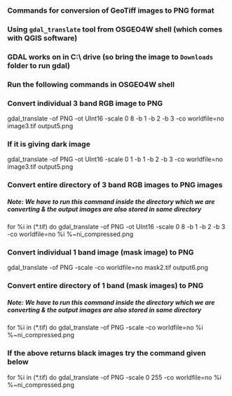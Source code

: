 
### Commands for conversion of GeoTiff images to PNG format
### Using `gdal_translate` tool from OSGEO4W shell (which comes with QGIS software)
### GDAL works on in C:\ drive (so bring the image to `Downloads` folder to run gdal)

### Run the following commands in OSGEO4W shell 

### Convert individual 3 band RGB image to PNG
gdal_translate -of PNG -ot UInt16 -scale 0 8 -b 1 -b 2 -b 3 -co worldfile=no image3.tif output5.png

### If it is giving dark image
gdal_translate -of PNG -ot UInt16 -scale 0 1 -b 1 -b 2 -b 3 -co worldfile=no image3.tif output5.png

### Convert entire directory of 3 band RGB images to PNG images
##### Note: We have to run this command inside the directory which we are converting & the output images are also stored in same directory
for %i in (*.tif) do gdal_translate -of PNG -ot UInt16 -scale 0 8 -b 1 -b 2 -b 3 -co worldfile=no %i %~ni_compressed.png

### Convert individual 1 band image (mask image) to PNG
gdal_translate -of PNG -scale -co worldfile=no mask2.tif output6.png

### Convert entire directory of 1 band (mask images) to PNG
##### Note: We have to run this command inside the directory which we are converting & the output images are also stored in same directory
for %i in (*.tif) do gdal_translate -of PNG -scale -co worldfile=no %i %~ni_compressed.png

### If the above returns black images try the command given below
for %i in (*.tif) do gdal_translate -of PNG -scale 0 255 -co worldfile=no %i %~ni_compressed.png